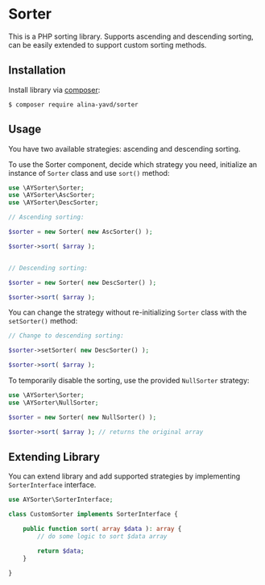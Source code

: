 Sorter
===============

This is a PHP sorting library. Supports ascending and descending sorting, can be easily extended to support custom sorting methods.

Installation
------------

Install library via [composer](http://getcomposer.org/download/):

```
$ composer require alina-yavd/sorter
```

Usage
-----

You have two available strategies: ascending and descending sorting.

To use the Sorter component, decide which strategy you need, initialize an instance of `Sorter` class and use `sort()` method:

```php
use \AYSorter\Sorter;
use \AYSorter\AscSorter;
use \AYSorter\DescSorter;

// Ascending sorting:

$sorter = new Sorter( new AscSorter() );

$sorter->sort( $array );


// Descending sorting:

$sorter = new Sorter( new DescSorter() );

$sorter->sort( $array );
```

You can change the strategy without re-initializing `Sorter` class with the `setSorter()` method:

```php
// Change to descending sorting:

$sorter->setSorter( new DescSorter() );

$sorter->sort( $array );
```

To temporarily disable the sorting, use the provided `NullSorter` strategy:

```php
use \AYSorter\Sorter;
use \AYSorter\NullSorter;

$sorter = new Sorter( new NullSorter() );

$sorter->sort( $array ); // returns the original array
```

Extending Library
-----

You can extend library and add supported strategies by implementing `SorterInterface` interface.

```php
use AYSorter\SorterInterface;

class CustomSorter implements SorterInterface {

	public function sort( array $data ): array {
		// do some logic to sort $data array

		return $data;
	}

}
```
